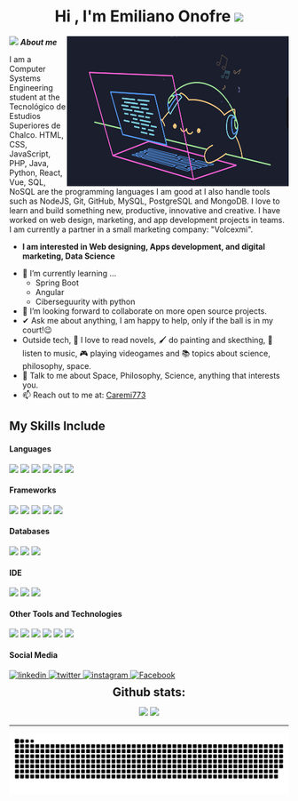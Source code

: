 <div align="center">
  <h1 align="center">Hi , I'm Emiliano Onofre <img src="https://media.giphy.com/media/hvRJCLFzcasrR4ia7z/giphy.gif" width="35"></h1>
</div>

<div >
  <img align="right" top="500" height="270" width="400" alt="GIF" src="https://github.com/SophieNguyen113/SophieNguyen113/blob/main/Sophie%20Nguyen%20-%20CatCat.gif" />

  <img src="https://media.giphy.com/media/ObNTw8Uzwy6KQ/giphy.gif" width="30px">&nbsp;***About me***
  
  I am a Computer Systems Engineering student at the Tecnológico de Estudios Superiores de Chalco. HTML, CSS, JavaScript, PHP, Java, Python, React, Vue, SQL, NoSQL are the programming languages I am good at I also handle tools such as NodeJS, Git, GitHub, MySQL, PostgreSQL   and MongoDB. I love to learn and build something new, productive, innovative and creative. I have worked on web design, marketing, and app development projects in teams. I am currently a partner in a small marketing company: "Volcexmi".
  * **I am interested in Web designing, Apps development, and digital marketing, Data Science**
  - 🌱 I’m currently learning ...
    - Spring Boot
    - Angular
    - Ciberseguurity with python
  - 👯 I’m looking forward to collaborate on more open source projects.
  - ✔ Ask me about anything, I am happy to help, only if the ball is in my court!😉<br>
  - Outside tech, 📖 I love to read novels, 🖌️ do painting and skecthing, 🎵 listen to music, 🎮 playing videogames and 📚 topics about science, philosophy, space.
  - 💬 Talk to me about Space, Philosophy, Science, anything that interests you.
  - 📫 Reach out to me at: <a href="#">Caremi773</a>
</div>

## My Skills Include

<h4> Languages </h4>
<span> 
  <img src="https://img.shields.io/badge/HTML5-E34F26?style=for-the-badge&logo=html5&logoColor=white">
  <img src="https://img.shields.io/badge/CSS3-1572B6?style=for-the-badge&logo=css3&logoColor=white">
  <img src="https://img.shields.io/badge/JavaScript-F7DF1E?style=for-the-badge&logo=javascript&logoColor=black">
  <img src="https://img.shields.io/badge/Java-ED8B00?style=for-the-badge&logo=java&logoColor=white">
  <img src="https://img.shields.io/badge/PHP-777BB4?style=for-the-badge&logo=php&logoColor=white">
  <img src="https://img.shields.io/badge/python-3670A0?style=for-the-badge&logo=python&logoColor=ffdd54">
</span>

<h4> Frameworks </h4>
<span>
  <img src="https://img.shields.io/badge/Bootstrap-563D7C?style=for-the-badge&logo=bootstrap&logoColor=white">
  <img src="https://img.shields.io/badge/Anaconda-%2344A833.svg?style=for-the-badge&logo=anaconda&logoColor=white">
  <img src="https://img.shields.io/badge/vite-%23646CFF.svg?style=for-the-badge&logo=vite&logoColor=white">
  <img src="https://img.shields.io/badge/vuejs-%2335495e.svg?style=for-the-badge&logo=vuedotjs&logoColor=%234FC08D">
  <img src="https://img.shields.io/badge/react-%2320232a.svg?style=for-the-badge&logo=react&logoColor=%2361DAFB">
</span>

<h4> Databases </h4>
<span>
  <img src="https://img.shields.io/badge/MySQL-00000F?style=for-the-badge&logo=mysql&logoColor=white">
  <img src="https://img.shields.io/badge/postgres-%23316192.svg?style=for-the-badge&logo=postgresql&logoColor=white">
  <img src="https://img.shields.io/badge/MongoDB-%234ea94b.svg?style=for-the-badge&logo=mongodb&logoColor=white">
</span>

<h4> IDE </h4>
<span>
<img src="https://img.shields.io/badge/IntelliJIDEA-000000.svg?style=for-the-badge&logo=intellij-idea&logoColor=white">
<img src="https://img.shields.io/badge/Visual_Studio_Code-0078D4?style=for-the-badge&logo=visual%20studio%20code&logoColor=white">
<img src="https://img.shields.io/badge/jupyter-%23FA0F00.svg?style=for-the-badge&logo=jupyter&logoColor=white">


<h4> Other Tools and Technologies </h4>
<span>
  <img src="https://img.shields.io/badge/Fedora-294172?style=for-the-badge&logo=fedora&logoColor=white">
  <img src="https://img.shields.io/badge/Git-F05032?style=for-the-badge&logo=git&logoColor=white">
  <img src="https://img.shields.io/badge/node.js-6DA55F?style=for-the-badge&logo=node.js&logoColor=white">
  <img src="https://img.shields.io/badge/NPM-%23CB3837.svg?style=for-the-badge&logo=npm&logoColor=white">
  <img src="https://img.shields.io/badge/power_bi-F2C811?style=for-the-badge&logo=powerbi&logoColor=black">
  <img src="https://img.shields.io/badge/github-%23121011.svg?style=for-the-badge&logo=github&logoColor=white">

  <h4> Social Media </h4>
<span>
    <a href="www.linkedin.com/in/caremi-py" target="_blank">
      <img src=https://img.shields.io/badge/linkedin-%2300acee.svg?color=405DE6&style=for-the-badge&logo=linkedin&logoColor=white alt=linkedin style="margin-bottom: 5px;" />
    </a>
    <a href="#" target="_blank">
      <img src=https://img.shields.io/badge/twitter-%2300acee.svg?color=1DA1F2&style=for-the-badge&logo=twitter&logoColor=white alt=twitter style="margin-bottom: 5px;" />
    </a>
    <a href="#" target="_blank">
      <img src=https://img.shields.io/badge/instagram-%ff5851db.svg?color=C13584&style=for-the-badge&logo=instagram&logoColor=white alt=instagram style="margin-bottom: 5px;" />
    </a>
    <a href="#" target="_blank">
      <img src=https://img.shields.io/badge/Gmail-D14836?style=for-the-badge&logo=gmail&logoColor=white alt=Facebook style="margin-bottom: 5px;"/>
    </a>

</span>

<div align="center">
  <h2 align="center" style="margin: 5px 10px;">Github stats:</h2> 
  
  [![](https://github-readme-stats.vercel.app/api?username=Caremi773&show_icons=true&theme=tokyonight&hide_border=true&locale=en)](https://github.com/Caremi777)
  [![](https://github-readme-streak-stats.herokuapp.com/?user=Caremi773&theme=material-palenight)](https://github.com/Caremi773)
  </div>
  
  ----
  
  <p align="center">
    <img  src="https://raw.githubusercontent.com/Elanza-48/Elanza-48/main/resources/img/github-contribution-grid-snake.svg"
      alt="example" />
</p>
